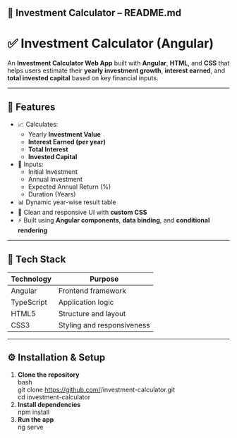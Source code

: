 ## 🧾 **Investment Calculator – README.md**


# ✅ Investment Calculator (Angular)

An **Investment Calculator Web App** built with **Angular**, **HTML**, and **CSS** that helps users estimate their **yearly investment growth**, **interest earned**, and **total invested capital** based on key financial inputs.

---

## 🚀 Features

- 📈 Calculates:
  - Yearly **Investment Value**
  - **Interest Earned (per year)**
  - **Total Interest**
  - **Invested Capital**
- 🧮 Inputs:
  - Initial Investment
  - Annual Investment
  - Expected Annual Return (%)
  - Duration (Years)
- 📊 Dynamic year-wise result table
- 🎨 Clean and responsive UI with **custom CSS**
- ⚡ Built using **Angular components**, **data binding**, and **conditional rendering**

---

## 🧰 Tech Stack

| Technology | Purpose |
|-------------|----------|
| Angular | Frontend framework |
| TypeScript | Application logic |
| HTML5 | Structure and layout |
| CSS3 | Styling and responsiveness |

---

## ⚙️ Installation & Setup

1. **Clone the repository**\
   bash\
   git clone https://github.com/<your-username>/investment-calculator.git\
   cd investment-calculator
2. **Install dependencies**\
   npm install
3. **Run the app**\
   ng serve

